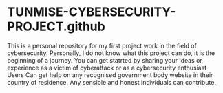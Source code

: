 # TUNMISE-CYBERSECURITY-PROJECT.github
This is a personal repository for my first project work in the field of cybersecurity.
Personally, I do not know what this project can do, it is the beginning of a journey.
You can get statrted by sharing your ideas or experience as a victim of cyberattack or as a cybersecurity enthusiast
Users Can get help on any recognised government body website in their country of residence.
Any sensible and honest individuals can contribute.
